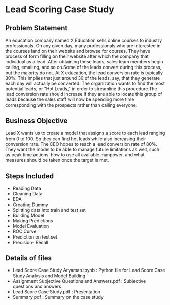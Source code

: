 # Lead Scoring Case Study
## Problem Statement
An education company named X Education sells online courses to industry professionals. On any given day, many professionals who are interested in the courses land on their website and browse for courses. They have process of form filling on their website after which the company that individual as a lead. After obtaining these leads, sales team members begin calling, emailing, and so on.Some of the leads convert during this process, but the majority do not. At X education, the lead conversion rate is typically 30%. This implies that just around 30 of the leads, say, that they generate each day will actually be converted. The organization wants to find the most potential leads, or "Hot Leads," in order to streamline this procedure.The lead conversion rate should increase if they are able to locate this group of leads because the sales staff will now be spending more time corresponding with the prospects rather than calling everyone.
## Business Objective
Lead X wants us to create a model that assigns a score to each lead ranging from 0 to 100. So they can find hot leads while also increasing their conversion rate. The CEO hopes to reach a lead conversion rate of 80%. They want the model to be able to manage future limitations as well, such as peak time actions, how to use all available manpower, and what measures should be taken once the target is met.
## Steps Included
- Reading Data
- Cleaning Data
- EDA
- Creating Dummy
- Splitting data into train and test set
- Building Model
- Making Predictions
- Model Evaluation
- ROC Curve
- Prediction on test set
- Precision- Recall
## Details of files
- Lead Score Case Study Aryaman.ipynb : Python file for Lead Score Case Study Analysis and Model Building
- Assignment Subjective Questions and Answers.pdf : Subjective questions and answers
- Lead Score Case Study.pdf : Presentation
- Summary.pdf : Summary on the case study 
